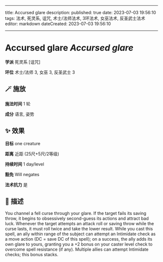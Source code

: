 
---
title: Accursed glare
description: 
published: true
date: 2023-07-03 19:56:10
tags: 法术, 死灵系, 诅咒, 术士/法师法术, 3环法术, 女巫法术, 反圣武士法术
editor: markdown
dateCreated: 2023-07-03 19:56:10

---

# **Accursed glare** *Accursed glare*

**学派** 死灵系 \[诅咒\] 

**环位** 术士/法师 3, 女巫 3, 反圣武士 3

## 🪄 施放

**施法时间** 1 轮

**成分** 语言, 姿势

## ✨ 效果 

**目标** one creature 

**距离** 近距 (25尺+5尺/2等级)  

**持续时间** 1 day/level 

**豁免** Will negates

**法术抗力** 是

## 📖 描述

You channel a fell curse through your glare. If the target fails its saving throw, it begins to obsessively second-guess its actions and attract bad luck. Whenever the target attempts an attack roll or saving throw while the curse lasts, it must roll twice and take the lower result. While you cast this spell, an ally within range of the subject can attempt an Intimidate check as a move action (DC = save DC of this spell); on a success, the ally adds its own glare to yours, granting you a +2 bonus on your caster level check to overcome spell resistance (if any). Multiple allies can attempt Intimidate checks; this bonus stacks.
    